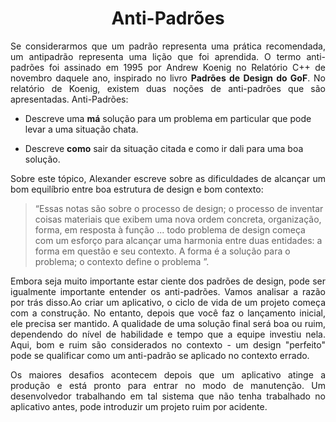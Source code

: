 <h1 align = "center">Anti-Padrões</h1>


<p align = "justify">Se considerarmos que um padrão representa uma prática recomendada, um antipadrão representa uma lição que foi aprendida. O termo anti-padrões foi assinado em 1995 por Andrew Koenig no Relatório C++ de novembro daquele ano, inspirado no livro <b>Padrões de Design do GoF</b>. No relatório de Koenig, existem duas noções de anti-padrões que são apresentadas. Anti-Padrões:</p>

- Descreve uma **má** solução para um problema em particular que pode levar a uma situação chata.

- Descreve **como** sair da situação citada e como ir dali para uma boa solução.

<p align = "justify">Sobre este tópico, Alexander escreve sobre as dificuldades de alcançar um bom equilíbrio entre boa estrutura de design e bom contexto:</p>

> “Essas notas são sobre o processo de design; o processo de inventar coisas materiais que exibem uma nova ordem concreta, organização, forma, em resposta à função ... todo problema de design começa com um esforço para alcançar uma harmonia entre duas entidades: a forma em questão e seu contexto. A forma é a solução para o problema; o contexto define o problema ”.

<p align = "justify">Embora seja muito importante estar ciente dos padrões de design, pode ser igualmente importante entender os anti-padrões. Vamos analisar a razão por trás disso.Ao criar um aplicativo, o ciclo de vida de um projeto começa com a construção. No entanto, depois que você faz o lançamento inicial, ele precisa ser mantido. A qualidade de uma solução final será boa ou ruim, dependendo do nível de habilidade e tempo que a equipe investiu nela. Aqui, bom e ruim são considerados no contexto - um design "perfeito" pode se qualificar como um anti-padrão se aplicado no contexto errado.</p>

<p align = "justify">Os maiores desafios acontecem depois que um aplicativo atinge a produção e está pronto para entrar no modo de manutenção. Um desenvolvedor trabalhando em tal sistema que não tenha trabalhado no aplicativo antes, pode introduzir um projeto ruim por acidente.</p>
